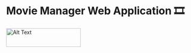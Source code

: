 # Movie Manager Web Application 🎞️

 <img src="[https://github.com/wmarkos/MovieManager/blob/main/images/Picture1.png]" alt="Alt Text" width="200" height="50">
